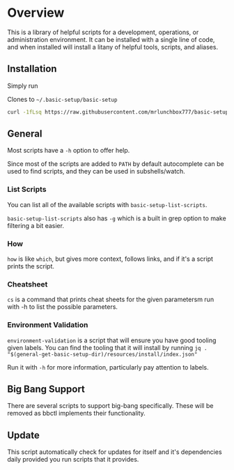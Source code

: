 # Overview

This is a library of helpful scripts for a development, operations, or administration environment. It can be installed with a single line of code, and when installed will install a litany of helpful tools, scripts, and aliases.

## Installation

Simply run

Clones to `~/.basic-setup/basic-setup`

```bash
curl -1fLsq https://raw.githubusercontent.com/mrlunchbox777/basic-setup/main/basic-setup.sh | sh
```

## General

Most scripts have a `-h` option to offer help.

Since most of the scripts are added to `PATH` by default autocomplete can be used to find scripts, and they can be used in subshells/watch.

### List Scripts

You can list all of the available scripts with `basic-setup-list-scripts`.

`basic-setup-list-scripts` also has `-g` which is a built in grep option to make filtering a bit easier.

### How

`how` is like `which`, but gives more context, follows links, and if it's a script prints the script.

### Cheatsheet

`cs` is a command that prints cheat sheets for the given parametersm run with -h to list the possible parameters.

### Environment Validation

`environment-validation` is a script that will ensure you have good tooling given labels. You can find the tooling that it will install by running `jq . "$(general-get-basic-setup-dir)/resources/install/index.json"`

Run it with `-h` for more information, particularly pay attention to labels.

## Big Bang Support

There are several scripts to support big-bang specifically. These will be removed as bbctl implements their functionality.

## Update

This script automatically check for updates for itself and it's dependencies daily provided you run scripts that it provides.
